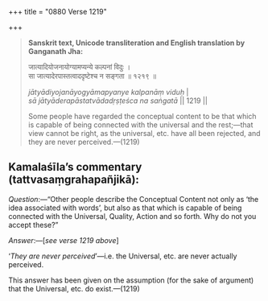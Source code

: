 +++
title = "0880 Verse 1219"

+++
> **Sanskrit text, Unicode transliteration and English translation by Ganganath Jha:** 
>
> जात्यादियोजनायोग्यामप्यन्ये कल्पनां विदुः ।  
> सा जात्यादेरपास्तत्वाददृष्टेश्च न सङ्गता ॥ १२१९ ॥ 
>
> *jātyādiyojanāyogyāmapyanye kalpanāṃ viduḥ* \|  
> *sā jātyāderapāstatvādadṛṣṭeśca na saṅgatā* \|\| 1219 \|\| 
>
> Some people have regarded the conceptual content to be that which is capable of being connected with the universal and the rest;—that view cannot be right, as the universal, etc. have all been rejected, and they are never perceived.—(1219)



## Kamalaśīla’s commentary (tattvasaṃgrahapañjikā):

*Question*:—“Other people describe the Conceptual Content not only as ‘the idea associated with words’, but also as that which is capable of being connected with the Universal, Quality, Action and so forth. Why do not you accept these?”

*Answer*:—[*see verse 1219 above*]

‘*They are never perceived*’—i.e. the Universal, etc. are never actually perceived.

This answer has been given on the assumption (for the sake of argument) that the Universal, etc. do exist.—(1219)


